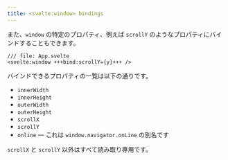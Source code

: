 ```yaml
---
title: <svelte:window> bindings
---
```


また、`window` の特定のプロパティ、例えば `scrollY` のようなプロパティにバインドすることもできます。

```svelte
/// file: App.svelte
<svelte:window +++bind:scrollY={y}+++ />
```

バインドできるプロパティの一覧は以下の通りです。

- `innerWidth`
- `innerHeight`
- `outerWidth`
- `outerHeight`
- `scrollX`
- `scrollY`
- `online` — これは `window.navigator.onLine` の別名です

`scrollX` と `scrollY` 以外はすべて読み取り専用です。
